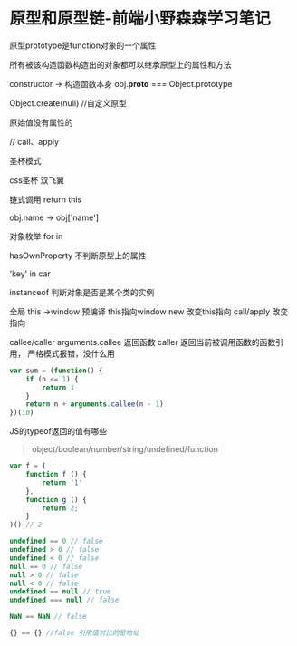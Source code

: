 # 原型和原型链-前端小野森森学习笔记
原型prototype是function对象的一个属性

所有被该构造函数构造出的对象都可以继承原型上的属性和方法

constructor -> 构造函数本身
obj.__proto__ === Object.prototype

Object.create(null) //自定义原型

原始值没有属性的

// call、apply

圣杯模式

css圣杯 双飞翼

链式调用 return this

obj.name -> obj['name']

对象枚举 for in

hasOwnProperty 不判断原型上的属性

'key' in car

instanceof 判断对象是否是某个类的实例

全局 this ->window
预编译 this指向window
new 改变this指向
call/apply 改变指向

callee/caller 
arguments.callee 返回函数
caller 返回当前被调用函数的函数引用， 严格模式报错，没什么用

```js
var sum = (function() {
	if (n <= 1) {
		return 1
	}
	return n + arguments.callee(n - 1)
})(10)
```

JS的typeof返回的值有哪些 
> object/boolean/number/string/undefined/function

```js
var f = (
	function f () {
		return '1'
	},
	function g () {
		return 2;
	}
)() // 2
```
```js
undefined == 0 // false
undefined > 0 // false
undefined < 0 // false
null == 0 // false
null > 0 // false
null < 0 // false
undefined == null // true
undefined === null // false

NaN == NaN // false

{} == {} //false 引用值对比的是地址
```